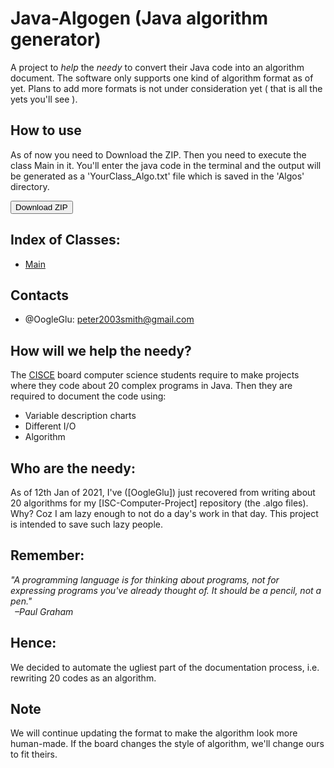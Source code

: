 # Java-Algogen (Java algorithm generator)
A project to <i>help</i> the <i>needy</i> to convert their Java code into an algorithm document. 
The software only supports one kind of algorithm format as of yet. 
Plans to add more formats is not under consideration yet ( that is all the yets you'll see ).

## How to use
As of now you need to Download the ZIP. Then you 
need to execute the class Main in it. You'll enter 
the java code in the terminal and the output will be generated 
as a 'YourClass_Algo.txt' file which is saved in the 'Algos' directory.

[<button>Download ZIP</button>](https://github.com/OogleGlu/Java-Algogen/archive/main.zip)

## Index of Classes:
- [Main](https://github.com/OogleGlu/Java-Algogen/blob/main/Main.java)

## Contacts
- @OogleGlu: peter2003smith@gmail.com

## How will we help the needy?
The [CISCE](https://en.m.wikipedia.org/wiki/Council_for_the_Indian_School_Certificate_Examinations) board computer science students require to 
make projects where they code about 20 complex programs in Java. 
Then they are required to document the code using:
- Variable description charts
- Different I/O
- Algorithm

## Who are the needy:
As of 12th Jan of 2021, I've ([OogleGlu]) just recovered from writing about 20 algorithms 
for my [ISC-Computer-Project] repository (the .algo files). Why? Coz I am lazy 
enough to not do a day's work in that day.
This project is intended to save such lazy people.

## Remember:
<em>"A programming language is for thinking about programs, 
not for expressing programs you've already thought of. 
It should be a pencil, not a pen."<br>&ensp;&#8211;Paul Graham</em>

## Hence: 
We decided to automate the ugliest part of the documentation process, 
i.e. rewriting 20 codes as an algorithm.

## Note
We will continue updating the format to make the algorithm look 
more human-made. If the board changes the style of algorithm, we'll 
change ours to fit theirs.
